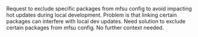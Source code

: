 Request to exclude specific packages from mfsu config to avoid impacting hot updates during local development. Problem is that linking certain packages can interfere with local dev updates. Need solution to exclude certain packages from mfsu config. No further context needed.
